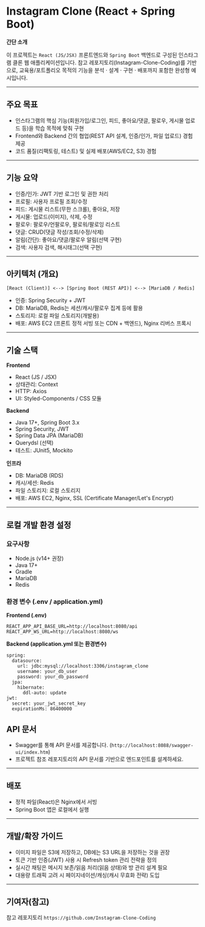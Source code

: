 # Instagram Clone (React + Spring Boot)

**간단 소개**

이 프로젝트는 `React (JS/JSX)` 프론트엔드와 `Spring Boot` 백엔드로 구성된 인스타그램 클론 웹 애플리케이션입니다. 참고 레포지토리(Instagram-Clone-Coding)를 기반으로, 교육용/포트폴리오 목적의 기능을 분석 · 설계 · 구현 · 배포까지 포함한 완성형 예시입니다.

---

## 주요 목표

* 인스타그램의 핵심 기능(회원가입/로그인, 피드, 좋아요/댓글, 팔로우, 게시물 업로드 등)을 학습 목적에 맞춰 구현
* Frontend와 Backend 간의 협업(REST API 설계, 인증/인가, 파일 업로드) 경험 제공
* 코드 품질(리팩토링, 테스트) 및 실제 배포(AWS/EC2, S3) 경험

---

## 기능 요약

* 인증/인가: JWT 기반 로그인 및 권한 처리
* 프로필: 사용자 프로필 조회/수정
* 피드: 게시물 리스트(무한 스크롤), 좋아요, 저장
* 게시물: 업로드(이미지), 삭제, 수정
* 팔로우: 팔로우/언팔로우, 팔로워/팔로잉 리스트
* 댓글: CRUD(댓글 작성/조회/수정/삭제)
* 알림(간단): 좋아요/댓글/팔로우 알림(선택 구현)
* 검색: 사용자 검색, 해시태그(선택 구현)

---

## 아키텍처 (개요)

```
[React (Client)] <--> [Spring Boot (REST API)] <--> [MariaDB / Redis]
```

* 인증: Spring Security + JWT
* DB: MariaDB, Redis는 세션/캐시/팔로우 집계 등에 활용
* 스토리지: 로컬 파일 스토리지(개발용)
* 배포: AWS EC2 (프론트 정적 서빙 또는 CDN + 백엔드), Nginx 리버스 프록시

---

## 기술 스택

**Frontend**

* React (JS / JSX)
* 상태관리: Context
* HTTP: Axios
* UI: Styled-Components / CSS 모듈

**Backend**

* Java 17+, Spring Boot 3.x
* Spring Security, JWT
* Spring Data JPA (MariaDB)
* Querydsl (선택)
* 테스트: JUnit5, Mockito

**인프라**

* DB: MariaDB (RDS)
* 캐시/세션: Redis
* 파일 스토리지: 로컬 스토리지
* 배포: AWS EC2, Nginx, SSL (Certificate Manager/Let's Encrypt)

---

## 로컬 개발 환경 설정

### 요구사항

* Node.js (v14+ 권장)
* Java 17+
* Gradle
* MariaDB
* Redis 

### 환경 변수 (.env / application.yml)

**Frontend (.env)**

```
REACT_APP_API_BASE_URL=http://localhost:8080/api
REACT_APP_WS_URL=http://localhost:8080/ws
```

**Backend (application.yml 또는 환경변수)**

```
spring:
  datasource:
    url: jdbc:mysql://localhost:3306/instagram_clone
    username: your_db_user
    password: your_db_password
  jpa:
    hibernate:
      ddl-auto: update
jwt:
  secret: your_jwt_secret_key
  expirationMs: 86400000
```

## API 문서

* Swagger를 통해 API 문서를 제공합니다. (`http://localhost:8088/swagger-ui/index.htm`)
* 프로젝트 참조 레포지토리의 API 문서를 기반으로 엔드포인트를 설계하세요.

---

## 배포

* 정적 파일(React)은 Nginx에서 서빙
* Spring Boot 앱은 로컬에서 실행

---

## 개발/확장 가이드

* 이미지 파일은 S3에 저장하고, DB에는 S3 URL을 저장하는 것을 권장
* 토큰 기반 인증(JWT) 사용 시 Refresh token 관리 전략을 정의
* 실시간 채팅은 메시지 보존/읽음 처리(읽음 상태)와 방 관리 설계 필요
* 대용량 트래픽 고려 시 페이지네이션/캐싱(캐시 무효화 전략) 도입

---

## 기여자(참고)

참고 레포지토리
`https://github.com/Instagram-Clone-Coding`

